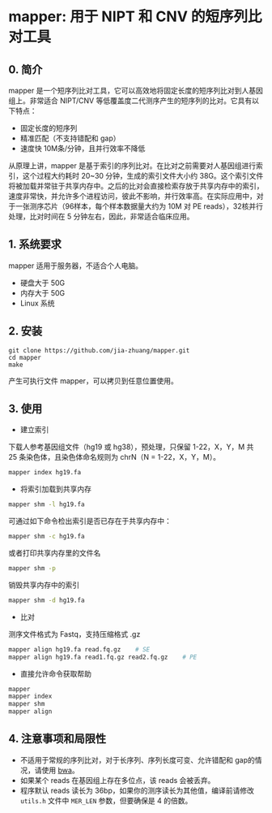 # mapper: 用于 NIPT 和 CNV 的短序列比对工具

## 0. 简介

mapper 是一个短序列比对工具，它可以高效地将固定长度的短序列比对到人基因组上。非常适合 NIPT/CNV 等低覆盖度二代测序产生的短序列的比对。它具有以下特点：

- 固定长度的短序列
- 精准匹配（不支持错配和 gap）
- 速度快 10M条/分钟，且并行效率不降低

从原理上讲，mapper 是基于索引的序列比对。在比对之前需要对人基因组进行索引，这个过程大约耗时 20~30 分钟，生成的索引文件大小约 38G。这个索引文件将被加载并常驻于共享内存中。之后的比对会直接检索存放于共享内存中的索引，速度非常快，并允许多个进程访问，彼此不影响，并行效率高。在实际应用中，对于一张测序芯片（96样本，每个样本数据量大约为 10M 对 PE reads），32核并行处理，比对时间在 5 分钟左右，因此，非常适合临床应用。

## 1. 系统要求

mapper 适用于服务器，不适合个人电脑。

- 硬盘大于 50G
- 内存大于 50G
- Linux 系统

## 2. 安装

```
git clone https://github.com/jia-zhuang/mapper.git
cd mapper
make
```

产生可执行文件 mapper，可以拷贝到任意位置使用。

## 3. 使用

- 建立索引

下载人参考基因组文件（hg19 或 hg38），预处理，只保留 1-22，X，Y，M 共 25 条染色体，且染色体命名规则为 chrN（N = 1-22，X，Y，M）。

```bash
mapper index hg19.fa
```

- 将索引加载到共享内存

```bash
mapper shm -l hg19.fa
```

可通过如下命令检出索引是否已存在于共享内存中：

```bash
mapper shm -c hg19.fa
```

或者打印共享内存里的文件名

```bash
mapper shm -p
```

销毁共享内存中的索引
```bash
mapper shm -d hg19.fa
```

- 比对

测序文件格式为 Fastq，支持压缩格式 .gz

```bash
mapper align hg19.fa read.fq.gz    # SE
mapper align hg19.fa read1.fq.gz read2.fq.gz    # PE
```

- 直接允许命令获取帮助

```bash
mapper
mapper index
mapper shm
mapper align
```

## 4. 注意事项和局限性

- 不适用于常规的序列比对，对于长序列、序列长度可变、允许错配和 gap的情况，请使用 [bwa](https://github.com/lh3/bwa)。
- 如果某个 reads 在基因组上存在多位点，该 reads 会被丢弃。
- 程序默认 reads 读长为 36bp，如果你的测序读长为其他值，编译前请修改 `utils.h` 文件中 `MER_LEN` 参数，但要确保是 4 的倍数。

